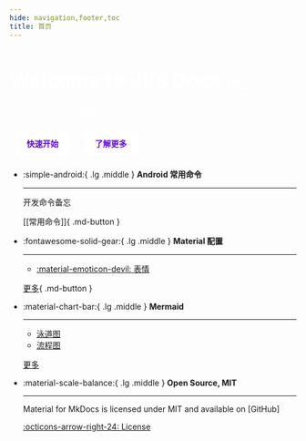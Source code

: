 ```yaml
---
hide: navigation,footer,toc
title: 首页
---
```


 <!-- 英雄部分 -->
<div class="hero">
	<h1>Welcome to Bt's Docs >_</h1>
	<center><font class="anim-span"  color= #ffffff size=6 class="ml3" style="opacity:0.6">“循此苦旅 以达星辰”</font></center>
	<a href="#">快速开始</a>
	<a href="#">了解更多</a>
</div>

<div class="grid cards" markdown>

-   :simple-android:{ .lg .middle } __Android 常用命令__

    ---

	开发命令备忘

    [[常用命令]]{ .md-button }

-   :fontawesome-solid-gear:{ .lg .middle } __Material 配置__

    ---

    - [:material-emoticon-devil:  表情](https://squidfunk.github.io/mkdocs-material/reference/icons-emojis/)

    [更多](https://squidfunk.github.io/mkdocs-material/setup/){ .md-button }

-   :material-chart-bar:{ .lg .middle } __Mermaid__

    ---

    - [泳道图](https://mermaid.js.org/syntax/sequenceDiagram.html)
    - [流程图](https://mermaid.js.org/syntax/flowchart.html)

    [更多](https://mermaid.js.org/intro/)

-   :material-scale-balance:{ .lg .middle } __Open Source, MIT__

    ---

    Material for MkDocs is licensed under MIT and available on [GitHub]

    [:octicons-arrow-right-24: License](#)

</div>
<style>
	
	/* 英雄部分样式 */
	.hero {
		background: linear-gradient(135deg, #6200ee, #03dac5);
		text-align: center;
		padding: 80px 20px;
		border-radius:30px;
	}

	.hero h1 {
		font-size: 2.5em;
		margin-bottom: 15px;
		color: white;
	}

	.hero p {
		font-size: 1.2em;
		margin-bottom: 25px;
	}

	.hero a {
		display: inline-block;
		margin: 10px;
		padding: 10px 20px;
		background: white;
		color: #6200ee;
		text-decoration: none;
		border-radius: 5px;
		font-weight: bold;
		transition: background 0.3s, color 0.3s;
	}

	.hero a:hover {
		background: #3700b3;
		color: white;
	}

	.content__inner h1 {
		display: none;
	}
	.md-content {
		max-width: 50rem;
		margin:0 auto;
	}
</style>
<script>
	// 为每个带有 anim-span 类的元素添加文字拆分和动画
	function splitTextAndAnimate() {
		try {
			// 查找所有 class 为 anim-span 的元素
			document.querySelectorAll('.anim-span').forEach(textElement => {
				const textContent = textElement.textContent;
	
				// 清空内容并按字符拆分
				textElement.innerHTML = '';
				textContent.split('').forEach(char => {
					const span = document.createElement('span');
					span.classList.add('letter');
					span.textContent = char;
					textElement.appendChild(span);
				});
	
				// 使用 Anime.js 为拆分后的文字应用动画
				anime.timeline({loop: true})
					.add({
						targets: textElement.querySelectorAll('.letter'),
						opacity: [0, 1],
						translateY: [20, 0],
						easing: 'easeOutExpo',
						duration: 1000,
						delay: anime.stagger(100), // 每个字符的延迟
					})
					.add({
						targets: textElement.querySelectorAll('.letter'),
						opacity: [1, 0],
						translateY: [0, 20],
						easing: 'easeInExpo',
						duration: 1000,
						delay: anime.stagger(100),
					});
			});
		 } catch (error) { 
			 console.log(error); // 或其他的错误处理
		 }
	}
	splitTextAndAnimate(); 
	// 监听窗口大小变化，重新触发动画
	window.addEventListener('load', function() {
		splitTextAndAnimate(); // 页面resize后重新拆分并动画
	});

	// 监听窗口大小变化，重新触发动画
	window.addEventListener('resize', function() {
		splitTextAndAnimate(); // 页面resize后重新拆分并动画
	});
</script>

